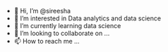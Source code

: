 - 👋 Hi, I’m @sireesha
- 👀 I’m interested in Data analytics and data science
- 🌱 I’m currently learning data science
- 💞️ I’m looking to collaborate on ...
- 📫 How to reach me ...

<!---
sireeshaveluru91/sireeshaveluru91 is a ✨ special ✨ repository because its `README.md` (this file) appears on your GitHub profile.
You can click the Preview link to take a look at your changes.
--->
